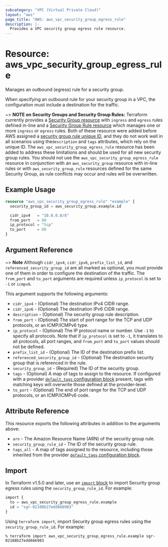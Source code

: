 ```yaml
---
subcategory: "VPC (Virtual Private Cloud)"
layout: "aws"
page_title: "AWS: aws_vpc_security_group_egress_rule"
description: |-
  Provides a VPC security group egress rule resource.
---
```


# Resource: aws_vpc_security_group_egress_rule

Manages an outbound (egress) rule for a security group.

When specifying an outbound rule for your security group in a VPC, the configuration must include a destination for the traffic.

~> **NOTE on Security Groups and Security Group Rules:** Terraform currently provides a [Security Group resource](security_group.html) with `ingress` and `egress` rules defined in-line and a [Security Group Rule resource](security_group_rule.html) which manages one or more `ingress` or
`egress` rules. Both of these resource were added before AWS assigned a [security group rule unique ID](https://docs.aws.amazon.com/AWSEC2/latest/UserGuide/security-group-rules.html), and they do not work well in all scenarios using the`description` and `tags` attributes, which rely on the unique ID.
The `aws_vpc_security_group_egress_rule` resource has been added to address these limitations and should be used for all new security group rules.
You should not use the `aws_vpc_security_group_egress_rule` resource in conjunction with an `aws_security_group` resource with in-line rules or with `aws_security_group_rule` resources defined for the same Security Group, as rule conflicts may occur and rules will be overwritten.

## Example Usage

```terraform
resource "aws_vpc_security_group_egress_rule" "example" {
  security_group_id = aws_security_group.example.id

  cidr_ipv4   = "10.0.0.0/8"
  from_port   = 80
  ip_protocol = "tcp"
  to_port     = 80
}
```

## Argument Reference

~> **Note** Although `cidr_ipv4`, `cidr_ipv6`, `prefix_list_id`, and `referenced_security_group_id` are all marked as optional, you *must* provide one of them in order to configure the destination of the traffic. The `from_port` and `to_port` arguments are required unless `ip_protocol` is set to `-1` or `icmpv6`.

This argument supports the following arguments:

* `cidr_ipv4` - (Optional) The destination IPv4 CIDR range.
* `cidr_ipv6` - (Optional) The destination IPv6 CIDR range.
* `description` - (Optional) The security group rule description.
* `from_port` - (Optional) The start of port range for the TCP and UDP protocols, or an ICMP/ICMPv6 type.
* `ip_protocol` - (Optional) The IP protocol name or number. Use `-1` to specify all protocols. Note that if `ip_protocol` is set to `-1`, it translates to all protocols, all port ranges, and `from_port` and `to_port` values should not be defined.
* `prefix_list_id` - (Optional) The ID of the destination prefix list.
* `referenced_security_group_id` - (Optional) The destination security group that is referenced in the rule.
* `security_group_id` - (Required) The ID of the security group.
* `tags` - (Optional) A map of tags to assign to the resource. If configured with a provider [`default_tags` configuration block](https://registry.terraform.io/providers/hashicorp/aws/latest/docs#default_tags-configuration-block) present, tags with matching keys will overwrite those defined at the provider-level.
* `to_port` - (Optional) The end of port range for the TCP and UDP protocols, or an ICMP/ICMPv6 code.

## Attribute Reference

This resource exports the following attributes in addition to the arguments above:

* `arn` - The Amazon Resource Name (ARN) of the security group rule.
* `security_group_rule_id` - The ID of the security group rule.
* `tags_all` - A map of tags assigned to the resource, including those inherited from the provider [`default_tags` configuration block](https://registry.terraform.io/providers/hashicorp/aws/latest/docs#default_tags-configuration-block).

## Import

In Terraform v1.5.0 and later, use an [`import` block](https://developer.hashicorp.com/terraform/language/import) to import Security group egress rules using the `security_group_rule_id`. For example:

```terraform
import {
  to = aws_vpc_security_group_egress_rule.example
  id = "sgr-02108b27edd666983"
}
```

Using `terraform import`, import Security group egress rules using the `security_group_rule_id`. For example:

```console
% terraform import aws_vpc_security_group_egress_rule.example sgr-02108b27edd666983
```
